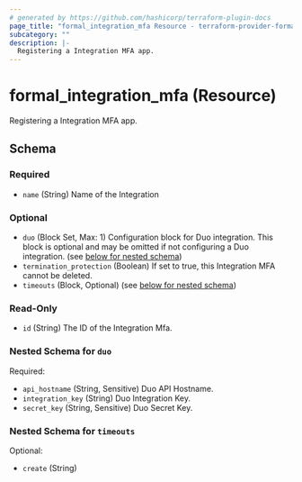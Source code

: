 ```yaml
---
# generated by https://github.com/hashicorp/terraform-plugin-docs
page_title: "formal_integration_mfa Resource - terraform-provider-formal"
subcategory: ""
description: |-
  Registering a Integration MFA app.
---
```


# formal_integration_mfa (Resource)

Registering a Integration MFA app.



<!-- schema generated by tfplugindocs -->
## Schema

### Required

- `name` (String) Name of the Integration

### Optional

- `duo` (Block Set, Max: 1) Configuration block for Duo integration. This block is optional and may be omitted if not configuring a Duo integration. (see [below for nested schema](#nestedblock--duo))
- `termination_protection` (Boolean) If set to true, this Integration MFA cannot be deleted.
- `timeouts` (Block, Optional) (see [below for nested schema](#nestedblock--timeouts))

### Read-Only

- `id` (String) The ID of the Integration Mfa.

<a id="nestedblock--duo"></a>
### Nested Schema for `duo`

Required:

- `api_hostname` (String, Sensitive) Duo API Hostname.
- `integration_key` (String) Duo Integration Key.
- `secret_key` (String, Sensitive) Duo Secret Key.


<a id="nestedblock--timeouts"></a>
### Nested Schema for `timeouts`

Optional:

- `create` (String)


